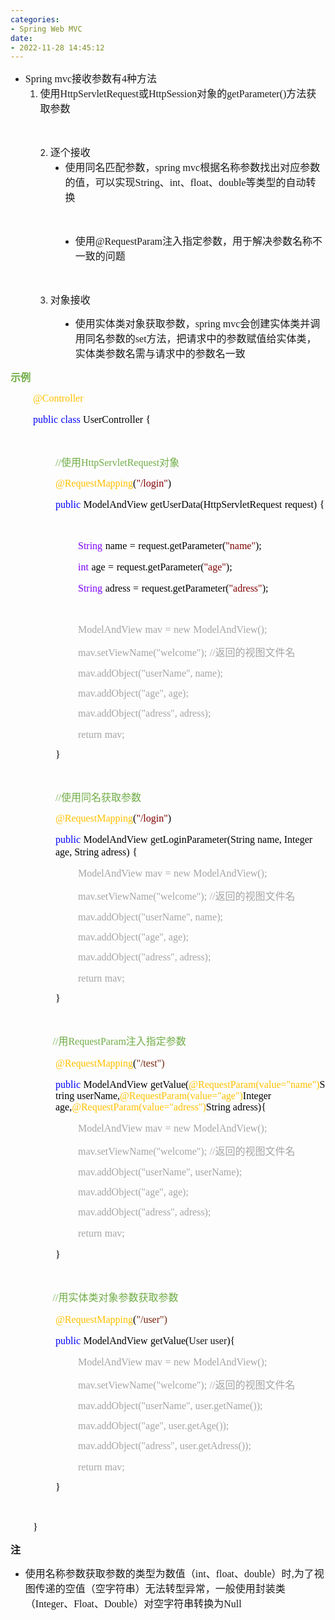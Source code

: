 ```yaml
---
categories:
- Spring Web MVC
date:
- 2022-11-28 14:45:12
---
```


<ul style="list-style-type:disc">
    <li><span style="font-size:12.0pt"><span style="font-family:&quot;Comic Sans MS&quot;">Spring mvc</span></span><span
            style="font-size:12.0pt"><span style="font-family:&quot;Microsoft YaHei UI&quot;">接收参数有</span></span><span
            style="font-size:12.0pt"><span style="font-family:&quot;Comic Sans MS&quot;">4</span></span><span
            style="font-size:12.0pt"><span style="font-family:&quot;Microsoft YaHei UI&quot;">种方法</span></span>
        <ol style="list-style-type:decimal">
            <li value="1"><span style="font-size:12.0pt"><span
                        style="font-family:&quot;Microsoft YaHei UI&quot;">使用</span></span><span
                    style="font-size:12.0pt"><span
                        style="font-family:&quot;Comic Sans MS&quot;">HttpServletRequest</span></span><span
                    style="font-size:12.0pt"><span
                        style="font-family:&quot;Microsoft YaHei UI&quot;">或</span></span><span
                    style="font-size:12.0pt"><span
                        style="font-family:&quot;Comic Sans MS&quot;">HttpSession</span></span><span
                    style="font-size:12.0pt"><span
                        style="font-family:&quot;Microsoft YaHei UI&quot;">对象的</span></span><span
                    style="font-size:12.0pt"><span
                        style="font-family:&quot;Comic Sans MS&quot;">getParameter(</span></span><span
                    style="font-size:12.0pt"><span style="font-family:&quot;Comic Sans MS&quot;">)</span></span><span
                    style="font-size:12.0pt"><span
                        style="font-family:&quot;Microsoft YaHei UI&quot;">方法获取参数</span></span></li>
        </ol>
    </li>
</ul>
<p><span style="font-size:12.0pt"><span style="font-family:&quot;Microsoft YaHei UI&quot;">&nbsp;</span></span></p>
<ol style="list-style-type: decimal; margin-left: 40px;">
    <li value="2"><span style="font-size:12.0pt"><span
                style="font-family:&quot;Microsoft YaHei UI&quot;">逐个接收</span></span>
        <ul style="list-style-type:disc">
            <li><span style="font-size:12.0pt"><span
                        style="font-family:&quot;Microsoft YaHei UI&quot;">使用同名匹配参数，</span></span><span
                    style="font-size:12.0pt"><span style="font-family:&quot;Comic Sans MS&quot;">spring
                        mvc</span></span><span style="font-size:12.0pt"><span
                        style="font-family:&quot;Microsoft YaHei UI&quot;">根据名称参数找出对应参数的值，可以实现</span></span><span
                    style="font-size:12.0pt"><span
                        style="font-family:&quot;Comic Sans MS&quot;">String</span></span><span
                    style="font-size:12.0pt"><span
                        style="font-family:&quot;Microsoft YaHei UI&quot;">、</span></span><span
                    style="font-size:12.0pt"><span style="font-family:&quot;Comic Sans MS&quot;">int</span></span><span
                    style="font-size:12.0pt"><span
                        style="font-family:&quot;Microsoft YaHei UI&quot;">、</span></span><span
                    style="font-size:12.0pt"><span
                        style="font-family:&quot;Comic Sans MS&quot;">float</span></span><span
                    style="font-size:12.0pt"><span
                        style="font-family:&quot;Microsoft YaHei UI&quot;">、</span></span><span
                    style="font-size:12.0pt"><span
                        style="font-family:&quot;Comic Sans MS&quot;">double</span></span><span
                    style="font-size:12.0pt"><span
                        style="font-family:&quot;Microsoft YaHei UI&quot;">等类型的自动转换</span></span></li>
        </ul>
    </li>
</ol>
<p><span style="font-size:12.0pt"><span style="font-family:&quot;Microsoft YaHei UI&quot;">&nbsp;</span></span></p>
<ul style="list-style-type: disc; margin-left: 80px;">
    <li><span style="font-size:12.0pt"><span style="font-family:&quot;Microsoft YaHei UI&quot;">使用</span></span><span
            style="font-size:12.0pt"><span
                style="font-family:&quot;Comic Sans MS&quot;">@RequestParam</span></span><span
            style="font-size:12.0pt"><span
                style="font-family:&quot;Microsoft YaHei UI&quot;">注入指定参数，用于解决参数名称不一致的问题</span></span></li>
</ul>
<p><span style="font-size:12.0pt"><span style="font-family:&quot;Microsoft YaHei UI&quot;">&nbsp;</span></span></p>
<ol style="list-style-type: decimal; margin-left: 40px;">
    <li value="3"><span style="font-size:12.0pt"><span
                style="font-family:&quot;Microsoft YaHei UI&quot;">对象接收</span></span></li>
</ol>
<ul>
    <li style="margin-left: 80px;"><span style="font-size:12.0pt"><span
                style="font-family:&quot;Microsoft YaHei UI&quot;">使用实体类对象获取参数，</span><span
                style="font-family:&quot;Comic Sans MS&quot;">spring mvc</span><span
                style="font-family:&quot;Microsoft YaHei UI&quot;">会创建实体类并调用同名参数的</span><span
                style="font-family:&quot;Comic Sans MS&quot;">set</span><span
                style="font-family:&quot;Microsoft YaHei UI&quot;">方法，把请求中的参数赋值给实体类，实体类参数名需与请求中的参数名一致</span></span></li>
</ul>
<p><span style="font-size:12.0pt"><span style="font-family:&quot;Microsoft YaHei UI&quot;"><span
                style="color:#70ad47"><strong>示例</strong></span></span></span></p>
<p style="margin-left:36px"><span style="font-size:12.0pt"><span style="font-family:&quot;Comic Sans MS&quot;"><span
                style="color:#ffc000">@Controller</span></span></span></p>
<p style="margin-left:36px"><span style="font-size:12.0pt"><span style="font-family:&quot;Comic Sans MS&quot;"><span
                style="color:blue">public</span></span>&nbsp;<span style="font-family:&quot;Comic Sans MS&quot;"><span
                style="color:blue">class</span></span>&nbsp;<span style="font-family:&quot;Comic Sans MS&quot;"><span
                style="color:black">UserController</span></span>&nbsp;<span
            style="font-family:&quot;Comic Sans MS&quot;"><span style="color:black">{</span></span></span></p>
<p style="margin-left:36px"><span style="font-size:12.0pt"><span style="font-family:&quot;Comic Sans MS&quot;"><span
                style="color:black">&nbsp;</span></span></span></p>
<p style="margin-left:72px"><span style="font-size:12.0pt"><span style="color:#70ad47"><span
                style="font-family:&quot;Comic Sans MS&quot;">//</span><span
                style="font-family:&quot;Microsoft YaHei UI&quot;">使用</span><span
                style="font-family:&quot;Comic Sans MS&quot;">HttpServletRequest</span><span
                style="font-family:&quot;Microsoft YaHei UI&quot;">对象</span></span></span></p>
<p style="margin-left:72px"><span style="font-size:12.0pt"><span style="font-family:&quot;Comic Sans MS&quot;"><span
                style="color:#ffc000">@RequestMapping</span><span style="color:black">(</span><span
                style="color:maroon">"/login"</span><span style="color:black">)</span></span></span></p>
<p style="margin-left:72px"><span style="font-size:12.0pt"><span style="font-family:&quot;Comic Sans MS&quot;"><span
                style="color:blue">public</span></span>&nbsp;<span style="font-family:&quot;Comic Sans MS&quot;"><span
                style="color:black">ModelAndView getUserData</span></span><span
            style="font-family:&quot;Comic Sans MS&quot;"><span
                style="color:black">(HttpServletRequest</span></span>&nbsp;<span
            style="font-family:&quot;Comic Sans MS&quot;"><span style="color:black">request)</span></span>&nbsp;<span
            style="font-family:&quot;Comic Sans MS&quot;"><span style="color:black">{</span></span></span></p>
<p style="margin-left:36px"><span style="font-size:12.0pt"><span style="font-family:&quot;Comic Sans MS&quot;"><span
                style="color:black">&nbsp;</span></span></span></p>
<p style="margin-left:108px"><span style="font-size:12.0pt"><span style="font-family:&quot;Comic Sans MS&quot;"><span
                style="color:#8000ff">String</span></span>&nbsp;<span
            style="font-family:&quot;Comic Sans MS&quot;"><span style="color:black">name</span></span>&nbsp;<span
            style="font-family:&quot;Comic Sans MS&quot;"><span style="color:black">=</span></span>&nbsp;<span
            style="font-family:&quot;Comic Sans MS&quot;"><span
                style="color:black">request.getParameter(</span></span><span
            style="font-family:&quot;Comic Sans MS&quot;"><span style="color:maroon">"name"</span></span><span
            style="font-family:&quot;Comic Sans MS&quot;"><span style="color:black">);</span></span></span></p>
<p style="margin-left:108px"><span style="font-size:12.0pt"><span style="font-family:&quot;Comic Sans MS&quot;"><span
                style="color:#8000ff">int</span></span>&nbsp;<span style="font-family:&quot;Comic Sans MS&quot;"><span
                style="color:black">age</span></span>&nbsp;<span style="font-family:&quot;Comic Sans MS&quot;"><span
                style="color:black">=</span></span>&nbsp;<span style="font-family:&quot;Comic Sans MS&quot;"><span
                style="color:black">request.getParameter(</span></span><span
            style="font-family:&quot;Comic Sans MS&quot;"><span style="color:maroon">"</span></span><span
            style="font-family:&quot;Comic Sans MS&quot;"><span style="color:maroon">age</span></span><span
            style="font-family:&quot;Comic Sans MS&quot;"><span style="color:maroon">"</span></span><span
            style="font-family:&quot;Comic Sans MS&quot;"><span style="color:black">);</span></span></span></p>
<p style="margin-left:108px"><span style="font-size:12.0pt"><span style="font-family:&quot;Comic Sans MS&quot;"><span
                style="color:#8000ff">String</span></span>&nbsp;<span
            style="font-family:&quot;Comic Sans MS&quot;"><span style="color:black">adress</span></span>&nbsp;<span
            style="font-family:&quot;Comic Sans MS&quot;"><span style="color:black">=</span></span>&nbsp;<span
            style="font-family:&quot;Comic Sans MS&quot;"><span
                style="color:black">request.getParameter(</span></span><span
            style="font-family:&quot;Comic Sans MS&quot;"><span style="color:maroon">"</span></span><span
            style="font-family:&quot;Comic Sans MS&quot;"><span style="color:maroon">adress</span></span><span
            style="font-family:&quot;Comic Sans MS&quot;"><span style="color:maroon">"</span></span><span
            style="font-family:&quot;Comic Sans MS&quot;"><span style="color:black">);</span></span>&nbsp; </span></p>
<p style="margin-left:72px"><span style="font-size:12.0pt"><span
            style="font-family:&quot;Microsoft YaHei UI&quot;"><span style="color:black">&nbsp;</span></span></span></p>
<p style="margin-left:108px"><span style="font-size:12.0pt"><span style="color:#a5a5a5"><span
                style="font-family:&quot;Comic Sans MS&quot;">ModelAndView</span>&nbsp;<span
                style="font-family:&quot;Comic Sans MS&quot;">mav</span>&nbsp;<span
                style="font-family:&quot;Comic Sans MS&quot;">=</span>&nbsp;<span
                style="font-family:&quot;Comic Sans MS&quot;">new</span>&nbsp;<span
                style="font-family:&quot;Comic Sans MS&quot;">ModelAndView();</span></span></span></p>
<p style="margin-left:108px"><span style="font-size:12.0pt"><span style="color:#a5a5a5"><span
                style="font-family:&quot;Comic Sans MS&quot;">mav.setViewName("welcome");</span>&nbsp;<span
                style="font-family:&quot;Comic Sans MS&quot;">//</span><span
                style="font-family:&quot;Microsoft YaHei UI&quot;">返回的视图文件名</span></span></span></p>
<p style="margin-left:108px"><span style="font-size:12.0pt"><span style="font-family:&quot;Comic Sans MS&quot;"><span
                style="color:#a5a5a5">mav.addObject("userName", name);</span></span></span></p>
<p style="margin-left:108px"><span style="font-size:12.0pt"><span style="font-family:&quot;Comic Sans MS&quot;"><span
                style="color:#a5a5a5">mav.addObject("age", age);</span></span></span></p>
<p style="margin-left:108px"><span style="font-size:12.0pt"><span style="font-family:&quot;Comic Sans MS&quot;"><span
                style="color:#a5a5a5">mav.addObject("adress", adress);</span></span></span></p>
<p style="margin-left:108px"><span style="font-size:12.0pt"><span style="color:#a5a5a5"><span
                style="font-family:&quot;Comic Sans MS&quot;">return</span>&nbsp;<span
                style="font-family:&quot;Comic Sans MS&quot;">mav</span><span
                style="font-family:&quot;Comic Sans MS&quot;">;</span></span></span></p>
<p style="margin-left:72px"><span style="font-size:12.0pt"><span style="font-family:&quot;Comic Sans MS&quot;"><span
                style="color:black">}</span></span></span></p>
<p style="margin-left:36px"><span style="font-size:12.0pt"><span style="font-family:&quot;Comic Sans MS&quot;"><span
                style="color:black">&nbsp;</span></span></span></p>
<p style="margin-left:72px"><span style="font-size:12.0pt"><span style="color:#70ad47"><span
                style="font-family:&quot;Comic Sans MS&quot;">//</span><span
                style="font-family:&quot;Microsoft YaHei UI&quot;">使用同名获取参数</span></span></span></p>
<p style="margin-left:72px"><span style="font-size:12.0pt"><span style="font-family:&quot;Comic Sans MS&quot;"><span
                style="color:#ffc000">@RequestMapping</span><span style="color:black">(</span><span
                style="color:maroon">"/login"</span><span style="color:black">)</span></span></span></p>
<p style="margin-left:72px"><span style="font-size:12.0pt"><span style="font-family:&quot;Comic Sans MS&quot;"><span
                style="color:blue">public</span></span>&nbsp;<span style="font-family:&quot;Comic Sans MS&quot;"><span
                style="color:black">ModelAndView</span></span>&nbsp;<span
            style="font-family:&quot;Comic Sans MS&quot;"><span style="color:black">getLoginParameter</span></span><span
            style="font-family:&quot;Comic Sans MS&quot;"><span style="color:black">(</span></span><span
            style="font-family:&quot;Comic Sans MS&quot;"><span style="color:black">String name, Integer age, String
                adress</span></span><span style="font-family:&quot;Comic Sans MS&quot;"><span
                style="color:black">)</span></span>&nbsp;<span style="font-family:&quot;Comic Sans MS&quot;"><span
                style="color:black">{</span></span></span></p>
<p style="margin-left:108px"><span style="font-size:12.0pt"><span style="color:#a5a5a5"><span
                style="font-family:&quot;Comic Sans MS&quot;">ModelAndView</span>&nbsp;<span
                style="font-family:&quot;Comic Sans MS&quot;">mav</span>&nbsp;<span
                style="font-family:&quot;Comic Sans MS&quot;">=</span>&nbsp;<span
                style="font-family:&quot;Comic Sans MS&quot;">new</span>&nbsp;<span
                style="font-family:&quot;Comic Sans MS&quot;">ModelAndView();</span></span></span></p>
<p style="margin-left:108px"><span style="font-size:12.0pt"><span style="color:#a5a5a5"><span
                style="font-family:&quot;Comic Sans MS&quot;">mav.setViewName("welcome");</span>&nbsp;<span
                style="font-family:&quot;Comic Sans MS&quot;">//</span><span
                style="font-family:&quot;Microsoft YaHei UI&quot;">返回的视图文件名</span></span></span></p>
<p style="margin-left:108px"><span style="font-size:12.0pt"><span style="font-family:&quot;Comic Sans MS&quot;"><span
                style="color:#a5a5a5">mav.addObject("userName", name);</span></span></span></p>
<p style="margin-left:108px"><span style="font-size:12.0pt"><span style="font-family:&quot;Comic Sans MS&quot;"><span
                style="color:#a5a5a5">mav.addObject("age", age);</span></span></span></p>
<p style="margin-left:108px"><span style="font-size:12.0pt"><span style="font-family:&quot;Comic Sans MS&quot;"><span
                style="color:#a5a5a5">mav.addObject("adress", adress);</span></span></span></p>
<p style="margin-left:108px"><span style="font-size:12.0pt"><span style="color:#a5a5a5"><span
                style="font-family:&quot;Comic Sans MS&quot;">return</span>&nbsp;<span
                style="font-family:&quot;Comic Sans MS&quot;">mav</span><span
                style="font-family:&quot;Comic Sans MS&quot;">;</span></span></span></p>
<p style="margin-left:72px"><span style="font-size:12.0pt"><span style="font-family:&quot;Comic Sans MS&quot;"><span
                style="color:black">}</span></span></span></p>
<p style="margin-left:72px"><span style="font-size:12.0pt"><span style="font-family:&quot;Comic Sans MS&quot;"><span
                style="color:black">&nbsp;</span></span></span></p>
<p style="margin-left:36px"><span style="font-size:12.0pt">&nbsp;&nbsp;&nbsp;&nbsp;&nbsp;&nbsp; <span
            style="font-family:&quot;Comic Sans MS&quot;"><span style="color:#70ad47">//</span></span><span
            style="font-family:&quot;Microsoft YaHei UI&quot;"><span style="color:#70ad47">用</span></span><span
            style="font-family:&quot;Comic Sans MS&quot;"><span style="color:#70ad47">RequestParam</span></span><span
            style="font-family:&quot;Microsoft YaHei UI&quot;"><span style="color:#70ad47">注入指定参数</span></span></span>
</p>
<p style="margin-left:72px"><span style="font-size:12.0pt"><span style="font-family:&quot;Comic Sans MS&quot;"><span
                style="color:#ffc000">@RequestMapping</span></span><span
            style="font-family:&quot;Comic Sans MS&quot;"><span style="color:black">(</span></span><span
            style="font-family:&quot;Comic Sans MS&quot;"><span style="color:#78230c">"</span></span><span
            style="font-family:&quot;Comic Sans MS&quot;"><span style="color:#78230c">/test</span></span><span
            style="font-family:&quot;Comic Sans MS&quot;"><span style="color:#78230c">"</span></span><span
            style="font-family:&quot;Comic Sans MS&quot;"><span style="color:#78230c">)</span></span>&nbsp;&nbsp;</span>
</p>
<p style="margin-left:72px"><span style="font-size:12.0pt"><span style="font-family:&quot;Comic Sans MS&quot;"><span
                style="color:blue">public</span></span>&nbsp;<span style="font-family:&quot;Comic Sans MS&quot;"><span
                style="color:black">ModelAndView</span></span>&nbsp;<span
            style="font-family:&quot;Comic Sans MS&quot;"><span style="color:black">getValue</span></span><span
            style="font-family:&quot;Comic Sans MS&quot;"><span style="color:black">(</span></span><span
            style="font-family:&quot;Comic Sans MS&quot;"><span style="color:#ffc000">@Request</span></span><span
            style="font-family:&quot;Comic Sans MS&quot;"><span
                style="color:#ffc000">Param(value="name")</span></span><span
            style="font-family:&quot;Comic Sans MS&quot;"><span style="color:black">String userName,</span></span><span
            style="font-family:&quot;Comic Sans MS&quot;"><span style="color:#ffc000">@Request</span></span><span
            style="font-family:&quot;Comic Sans MS&quot;"><span
                style="color:#ffc000">Param(value="age")</span></span><span
            style="font-family:&quot;Comic Sans MS&quot;"><span style="color:black">Integer age,</span></span><span
            style="font-family:&quot;Comic Sans MS&quot;"><span style="color:#ffc000">@Request</span></span><span
            style="font-family:&quot;Comic Sans MS&quot;"><span
                style="color:#ffc000">Param(value="adress")</span></span><span
            style="font-family:&quot;Comic Sans MS&quot;"><span style="color:black">String adress</span></span><span
            style="font-family:&quot;Comic Sans MS&quot;"><span style="color:black">){</span></span></span></p>
<p style="margin-left:108px"><span style="font-size:12.0pt"><span style="color:#a5a5a5"><span
                style="font-family:&quot;Comic Sans MS&quot;">ModelAndView</span>&nbsp;<span
                style="font-family:&quot;Comic Sans MS&quot;">mav</span>&nbsp;<span
                style="font-family:&quot;Comic Sans MS&quot;">=</span>&nbsp;<span
                style="font-family:&quot;Comic Sans MS&quot;">new</span>&nbsp;<span
                style="font-family:&quot;Comic Sans MS&quot;">ModelAndView();</span></span></span></p>
<p style="margin-left:108px"><span style="font-size:12.0pt"><span style="color:#a5a5a5"><span
                style="font-family:&quot;Comic Sans MS&quot;">mav.setViewName("welcome");</span>&nbsp;<span
                style="font-family:&quot;Comic Sans MS&quot;">//</span><span
                style="font-family:&quot;Microsoft YaHei UI&quot;">返回的视图文件名</span></span></span></p>
<p style="margin-left:108px"><span style="font-size:12.0pt"><span style="font-family:&quot;Comic Sans MS&quot;"><span
                style="color:#a5a5a5">mav.addObject("userName", userName);</span></span></span></p>
<p style="margin-left:108px"><span style="font-size:12.0pt"><span style="font-family:&quot;Comic Sans MS&quot;"><span
                style="color:#a5a5a5">mav.addObject("age", age);</span></span></span></p>
<p style="margin-left:108px"><span style="font-size:12.0pt"><span style="font-family:&quot;Comic Sans MS&quot;"><span
                style="color:#a5a5a5">mav.addObject("adress", adress);</span></span></span></p>
<p style="margin-left:108px"><span style="font-size:12.0pt"><span style="color:#a5a5a5"><span
                style="font-family:&quot;Comic Sans MS&quot;">return</span>&nbsp;<span
                style="font-family:&quot;Comic Sans MS&quot;">mav</span><span
                style="font-family:&quot;Comic Sans MS&quot;">;</span></span></span></p>
<p style="margin-left:72px"><span style="font-size:12.0pt"><span style="color:black"><span
                style="font-family:&quot;Comic Sans MS&quot;">}</span>&nbsp;&nbsp;</span></span></p>
<p style="margin-left:72px"><span style="font-size:12.0pt"><span
            style="font-family:&quot;Microsoft YaHei UI&quot;"><span style="color:black">&nbsp;</span></span></span></p>
<p style="margin-left:36px"><span style="font-size:12.0pt">&nbsp;&nbsp;&nbsp;&nbsp;&nbsp;&nbsp; <span
            style="font-family:&quot;Comic Sans MS&quot;"><span style="color:#70ad47">//</span></span><span
            style="font-family:&quot;Microsoft YaHei UI&quot;"><span
                style="color:#70ad47">用实体类对象参数获取参数</span></span></span></p>
<p style="margin-left:72px"><span style="font-size:12.0pt"><span style="font-family:&quot;Comic Sans MS&quot;"><span
                style="color:#ffc000">@RequestMapping</span></span><span
            style="font-family:&quot;Comic Sans MS&quot;"><span style="color:black">(</span></span><span
            style="font-family:&quot;Comic Sans MS&quot;"><span style="color:#78230c">"</span></span><span
            style="font-family:&quot;Comic Sans MS&quot;"><span style="color:#78230c">/</span></span><span
            style="font-family:&quot;Comic Sans MS&quot;"><span style="color:#78230c">user"</span></span><span
            style="font-family:&quot;Comic Sans MS&quot;"><span style="color:#78230c">)</span></span>&nbsp;&nbsp;</span>
</p>
<p style="margin-left:72px"><span style="font-size:12.0pt"><span style="font-family:&quot;Comic Sans MS&quot;"><span
                style="color:blue">public</span></span>&nbsp;<span style="font-family:&quot;Comic Sans MS&quot;"><span
                style="color:black">ModelAndView</span></span>&nbsp;<span
            style="font-family:&quot;Comic Sans MS&quot;"><span style="color:black">getValue</span></span><span
            style="font-family:&quot;Comic Sans MS&quot;"><span style="color:black">(</span></span><span
            style="font-family:&quot;Comic Sans MS&quot;">User user</span><span
            style="font-family:&quot;Comic Sans MS&quot;"><span style="color:black">){</span></span></span></p>
<p style="margin-left:108px"><span style="font-size:12.0pt"><span style="color:#a5a5a5"><span
                style="font-family:&quot;Comic Sans MS&quot;">ModelAndView</span>&nbsp;<span
                style="font-family:&quot;Comic Sans MS&quot;">mav</span>&nbsp;<span
                style="font-family:&quot;Comic Sans MS&quot;">=</span>&nbsp;<span
                style="font-family:&quot;Comic Sans MS&quot;">new</span>&nbsp;<span
                style="font-family:&quot;Comic Sans MS&quot;">ModelAndView();</span></span></span></p>
<p style="margin-left:108px"><span style="font-size:12.0pt"><span style="color:#a5a5a5"><span
                style="font-family:&quot;Comic Sans MS&quot;">mav.setViewName("welcome");</span>&nbsp;<span
                style="font-family:&quot;Comic Sans MS&quot;">//</span><span
                style="font-family:&quot;Microsoft YaHei UI&quot;">返回的视图文件名</span></span></span></p>
<p style="margin-left:108px"><span style="font-size:12.0pt"><span style="font-family:&quot;Comic Sans MS&quot;"><span
                style="color:#a5a5a5">mav.addObject("userName", user.getName());</span></span></span></p>
<p style="margin-left:108px"><span style="font-size:12.0pt"><span style="font-family:&quot;Comic Sans MS&quot;"><span
                style="color:#a5a5a5">mav.addObject("age", user.getAge());</span></span></span></p>
<p style="margin-left:108px"><span style="font-size:12.0pt"><span style="font-family:&quot;Comic Sans MS&quot;"><span
                style="color:#a5a5a5">mav.addObject("adress", user.getAdress());</span></span></span></p>
<p style="margin-left:108px"><span style="font-size:12.0pt"><span style="color:#a5a5a5"><span
                style="font-family:&quot;Comic Sans MS&quot;">return</span>&nbsp;<span
                style="font-family:&quot;Comic Sans MS&quot;">mav</span><span
                style="font-family:&quot;Comic Sans MS&quot;">;</span></span></span></p>
<p style="margin-left:72px"><span style="font-size:12.0pt"><span style="font-family:&quot;Comic Sans MS&quot;"><span
                style="color:black">}</span></span></span></p>
<p style="margin-left:72px"><span style="font-size:12.0pt"><span
            style="font-family:&quot;Microsoft YaHei UI&quot;"><span style="color:black">&nbsp;</span></span></span></p>
<p style="margin-left:36px"><span style="font-size:12.0pt"><span style="font-family:&quot;Comic Sans MS&quot;"><span
                style="color:black">}</span></span></span></p>
<p><span style="font-size:12.0pt"><span
            style="font-family:&quot;Microsoft YaHei UI&quot;"><strong>注</strong></span></span></p>
<ul style="list-style-type:disc">
    <li><span style="font-size:12.0pt"><span
                style="font-family:&quot;Microsoft YaHei UI&quot;">使用名称参数获取参数的类型为数值（</span></span><span
            style="font-size:12.0pt"><span style="font-family:&quot;Comic Sans MS&quot;">int</span></span><span
            style="font-size:12.0pt"><span style="font-family:&quot;Microsoft YaHei UI&quot;">、</span></span><span
            style="font-size:12.0pt"><span style="font-family:&quot;Comic Sans MS&quot;">float</span></span><span
            style="font-size:12.0pt"><span style="font-family:&quot;Microsoft YaHei UI&quot;">、</span></span><span
            style="font-size:12.0pt"><span style="font-family:&quot;Comic Sans MS&quot;">double</span></span><span
            style="font-size:12.0pt"><span style="font-family:&quot;Microsoft YaHei UI&quot;">）时</span></span><span
            style="font-size:12.0pt"><span style="font-family:&quot;Comic Sans MS&quot;">,</span></span><span
            style="font-size:12.0pt"><span
                style="font-family:&quot;Microsoft YaHei UI&quot;">为了视图传递的空值（空字符串）无法转型异常，一般使用封装类（</span></span><span
            style="font-size:12.0pt"><span style="font-family:&quot;Comic Sans MS&quot;">Integer</span></span><span
            style="font-size:12.0pt"><span style="font-family:&quot;Microsoft YaHei UI&quot;">、</span></span><span
            style="font-size:12.0pt"><span style="font-family:&quot;Comic Sans MS&quot;">Float</span></span><span
            style="font-size:12.0pt"><span style="font-family:&quot;Microsoft YaHei UI&quot;">、</span></span><span
            style="font-size:12.0pt"><span style="font-family:&quot;Comic Sans MS&quot;">Double</span></span><span
            style="font-size:12.0pt"><span
                style="font-family:&quot;Microsoft YaHei UI&quot;">）对空字符串转换为</span></span><span
            style="font-size:12.0pt"><span style="font-family:&quot;Comic Sans MS&quot;">Null</span></span></li>
</ul>